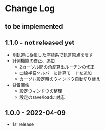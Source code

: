 # Change Log

## to be implemented

## 1.1.0 - not released yet

- 別軌道に従属した座標系で軌道原点を表す
- 計測機能の修正、追加
  - 2カーソル間の角度算出ルーチンの修正
  - 曲線半径ソルバーに計算モードを追加
  - カーソル設定時のウィンドウ自動切り替え
- 背景画像
  - 設定ウィンドウの整理
  - 設定のsave/loadに対応

## 1.0.0 - 2022-04-09

- 1st release

[1.1.0]: https://github.com/konawasabi/kobushi-trackviewer/compare/ver1.0.0...ver1.1.0
